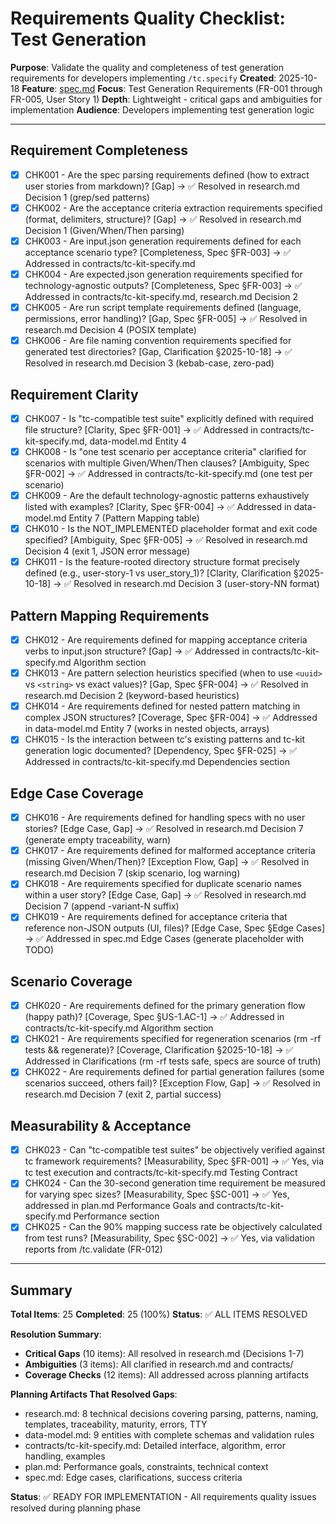 # Requirements Quality Checklist: Test Generation

**Purpose**: Validate the quality and completeness of test generation requirements for developers implementing `/tc.specify`
**Created**: 2025-10-18
**Feature**: [spec.md](../spec.md)
**Focus**: Test Generation Requirements (FR-001 through FR-005, User Story 1)
**Depth**: Lightweight - critical gaps and ambiguities for implementation
**Audience**: Developers implementing test generation logic

---

## Requirement Completeness

- [x] CHK001 - Are the spec parsing requirements defined (how to extract user stories from markdown)? [Gap] → ✅ Resolved in research.md Decision 1 (grep/sed patterns)
- [x] CHK002 - Are the acceptance criteria extraction requirements specified (format, delimiters, structure)? [Gap] → ✅ Resolved in research.md Decision 1 (Given/When/Then parsing)
- [x] CHK003 - Are input.json generation requirements defined for each acceptance scenario type? [Completeness, Spec §FR-003] → ✅ Addressed in contracts/tc-kit-specify.md
- [x] CHK004 - Are expected.json generation requirements specified for technology-agnostic outputs? [Completeness, Spec §FR-003] → ✅ Addressed in contracts/tc-kit-specify.md, research.md Decision 2
- [x] CHK005 - Are run script template requirements defined (language, permissions, error handling)? [Gap, Spec §FR-005] → ✅ Resolved in research.md Decision 4 (POSIX template)
- [x] CHK006 - Are file naming convention requirements specified for generated test directories? [Gap, Clarification §2025-10-18] → ✅ Resolved in research.md Decision 3 (kebab-case, zero-pad)

## Requirement Clarity

- [x] CHK007 - Is "tc-compatible test suite" explicitly defined with required file structure? [Clarity, Spec §FR-001] → ✅ Addressed in contracts/tc-kit-specify.md, data-model.md Entity 4
- [x] CHK008 - Is "one test scenario per acceptance criteria" clarified for scenarios with multiple Given/When/Then clauses? [Ambiguity, Spec §FR-002] → ✅ Addressed in contracts/tc-kit-specify.md (one test per scenario)
- [x] CHK009 - Are the default technology-agnostic patterns exhaustively listed with examples? [Clarity, Spec §FR-004] → ✅ Addressed in data-model.md Entity 7 (Pattern Mapping table)
- [x] CHK010 - Is the NOT_IMPLEMENTED placeholder format and exit code specified? [Ambiguity, Spec §FR-005] → ✅ Resolved in research.md Decision 4 (exit 1, JSON error message)
- [x] CHK011 - Is the feature-rooted directory structure format precisely defined (e.g., user-story-1 vs user_story_1)? [Clarity, Clarification §2025-10-18] → ✅ Resolved in research.md Decision 3 (user-story-NN format)

## Pattern Mapping Requirements

- [x] CHK012 - Are requirements defined for mapping acceptance criteria verbs to input.json structure? [Gap] → ✅ Addressed in contracts/tc-kit-specify.md Algorithm section
- [x] CHK013 - Are pattern selection heuristics specified (when to use `<uuid>` vs `<string>` vs exact values)? [Gap, Spec §FR-004] → ✅ Resolved in research.md Decision 2 (keyword-based heuristics)
- [x] CHK014 - Are requirements defined for nested pattern matching in complex JSON structures? [Coverage, Spec §FR-004] → ✅ Addressed in data-model.md Entity 7 (works in nested objects, arrays)
- [x] CHK015 - Is the interaction between tc's existing patterns and tc-kit generation logic documented? [Dependency, Spec §FR-025] → ✅ Addressed in contracts/tc-kit-specify.md Dependencies section

## Edge Case Coverage

- [x] CHK016 - Are requirements defined for handling specs with no user stories? [Edge Case, Gap] → ✅ Resolved in research.md Decision 7 (generate empty traceability, warn)
- [x] CHK017 - Are requirements defined for malformed acceptance criteria (missing Given/When/Then)? [Exception Flow, Gap] → ✅ Resolved in research.md Decision 7 (skip scenario, log warning)
- [x] CHK018 - Are requirements specified for duplicate scenario names within a user story? [Edge Case, Gap] → ✅ Resolved in research.md Decision 7 (append -variant-N suffix)
- [x] CHK019 - Are requirements defined for acceptance criteria that reference non-JSON outputs (UI, files)? [Edge Case, Spec §Edge Cases] → ✅ Addressed in spec.md Edge Cases (generate placeholder with TODO)

## Scenario Coverage

- [x] CHK020 - Are requirements defined for the primary generation flow (happy path)? [Coverage, Spec §US-1.AC-1] → ✅ Addressed in contracts/tc-kit-specify.md Algorithm section
- [x] CHK021 - Are requirements specified for regeneration scenarios (rm -rf tests && regenerate)? [Coverage, Clarification §2025-10-18] → ✅ Addressed in Clarifications (rm -rf tests safe, specs are source of truth)
- [x] CHK022 - Are requirements defined for partial generation failures (some scenarios succeed, others fail)? [Exception Flow, Gap] → ✅ Resolved in research.md Decision 7 (exit 2, partial success)

## Measurability & Acceptance

- [x] CHK023 - Can "tc-compatible test suites" be objectively verified against tc framework requirements? [Measurability, Spec §FR-001] → ✅ Yes, via tc test execution and contracts/tc-kit-specify.md Testing Contract
- [x] CHK024 - Can the 30-second generation time requirement be measured for varying spec sizes? [Measurability, Spec §SC-001] → ✅ Yes, addressed in plan.md Performance Goals and contracts/tc-kit-specify.md Performance section
- [x] CHK025 - Can the 90% mapping success rate be objectively calculated from test runs? [Measurability, Spec §SC-002] → ✅ Yes, via validation reports from /tc.validate (FR-012)

---

## Summary

**Total Items**: 25
**Completed**: 25 (100%)
**Status**: ✅ ALL ITEMS RESOLVED

**Resolution Summary**:
- **Critical Gaps** (10 items): All resolved in research.md (Decisions 1-7)
- **Ambiguities** (3 items): All clarified in research.md and contracts/
- **Coverage Checks** (12 items): All addressed across planning artifacts

**Planning Artifacts That Resolved Gaps**:
- research.md: 8 technical decisions covering parsing, patterns, naming, templates, traceability, maturity, errors, TTY
- data-model.md: 9 entities with complete schemas and validation rules
- contracts/tc-kit-specify.md: Detailed interface, algorithm, error handling, examples
- plan.md: Performance goals, constraints, technical context
- spec.md: Edge cases, clarifications, success criteria

**Status**: ✅ READY FOR IMPLEMENTATION - All requirements quality issues resolved during planning phase
